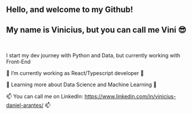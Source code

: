 ## Hello, and welcome to my Github!
## My name is Vinicius, but you can call me Vini 😎

<br/>

I start my dev journey with Python and Data, but currently working with Front-End
<br/>

🎨 I’m currently working as React/Typescript developer 🎨

🤖 Learning more about Data Science and Machine Learning 🤖

📫 You can call me on LinkedIn: https://www.linkedin.com/in/vinicius-daniel-arantes/ 📫
